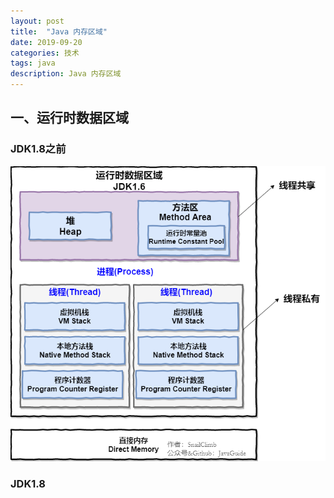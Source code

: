 ```yaml
---
layout: post
title:  "Java 内存区域"
date: 2019-09-20
categories: 技术
tags: java
description: Java 内存区域
---
```


## 一、运行时数据区域
### JDK1.8之前
![](https://github.com/newpanderking/blog/blob/gh-pages/_posts/img/JVM运行时数据区域内存图1.8之前.png)
### JDK1.8



